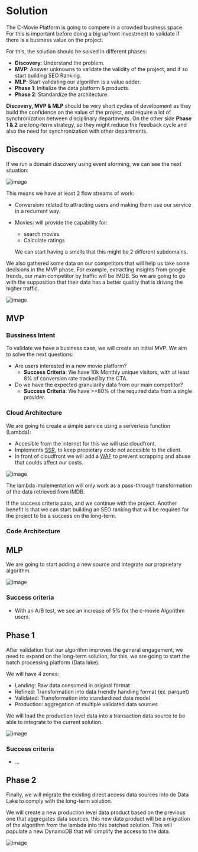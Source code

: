 # Solution

The C-Movie Platform is going to compete in a crowded business space. For this is important before doing a big upfront investment to validate if there is a business value on the project. 

For this, the solution should be solved in different phases:
- **Discovery**: Understand the problem.
- **MVP**: Answer unknowns to validate the validity of the project, and if so start building SEO Ranking.
- **MLP**: Start validating our algorithm is a value adder.
- **Phase 1**: Initialize the data platform & products.
- **Phase 2**: Standardize the architecture.

**Discovery, MVP & MLP** should be very short cycles of development as they build the confidence on the value of the project, and require a lot of synchronization between disciplinary departments. On the other side **Phase 1 & 2** are long-term strategy, so they might reduce the feedback cycle and also the need for synchronization with other departments.

## Discovery

If we run a domain discovery using event storming, we can see the next situation:

![image](https://github.com/kanekotic/C-Movie/assets/3071208/05086a9e-3861-47e6-850e-b5ae083db6e1)

This means we have at least 2 flow streams of work:
- Conversion: related to attracting users and making them use our service in a recurrent way.
- Movies: will provide the capability for:
  - search movies
  - Calculate ratings
  
  We can start having a smells that this might be 2 different subdomains.

We also gathered some data on our competitors that will help us take some decisions in the MVP phase. For example, extracting insights from google trends, our main competitor by traffic will be IMDB. So we are going to go with the supposition that their data has a better quality that is driving the higher traffic.

![image](https://github.com/kanekotic/C-Movie/assets/3071208/b969786f-b54c-47f3-8e36-cfd630bf5157)

## MVP

### Bussiness Intent

To validate we have a business case, we will create an initial MVP. We aim to solve the next questions:
- Are users interested in a new movie platform?
  - **Success Criteria**: We have 10k Monthly unique visitors, with at least 8% of conversion rate tracked by the CTA.
- Do we have the expected granularity data from our main competitor?
   - **Success Criteria**: We have >=80% of the required data from a single provider. 

### Cloud Architecture

We are going to create a simple service using a serverless function (Lambda):
- Accesible from the internet for this we will use cloudfront.
- Implements [SSR](https://en.wikipedia.org/wiki/Server-side_scripting), to keep propietary code not accesible to the client.
- In front of cloudfront we will add a [WAF](https://aws.amazon.com/es/waf/) to prevent scrapping and abuse that coulds affect our costs.

![image](https://github.com/kanekotic/C-Movie/assets/3071208/53c6e801-da68-4e7d-90ba-60a2e430bc75)

The lambda implementation will only work as a pass-through transformation of the data retrieved from IMDB.

If the success criteria pass, and we continue with the project. Another benefit is that we can start building an SEO ranking that will be required for the project to be a success on the long-term.

### Code Architecture


## MLP 

We are going to start adding a new source and integrate our proprietary algorithm.

![image](https://github.com/kanekotic/C-Movie/assets/3071208/877e4380-75c4-4382-aed2-e34acfa945f9)


### Success criteria 
 - With an A/B test, we see an increase of 5% for the c-movie Algorithm users.

## Phase 1

After validation that our algorithm improves the general engagement, we need to expand on the long-term solution, for this, we are going to start the batch processing platform (Data lake). 

We will have 4 zones:
- Landing: Raw data consumed in original format
- Refined: Transformation into data friendly handling format (ex. parquet)
- Validated: Transformation into standardized data model
- Production: aggregation of multiple validated data sources

We will load the production level data into a transaction data source to be able to integrate to the current solution.

![image](https://github.com/kanekotic/C-Movie/assets/3071208/e5785059-e9ad-4f66-b6ed-38144fcb1025)


### Success criteria 
 - ...

## Phase 2

Finally, we will migrate the existing direct access data sources into de Data Lake to comply with the long-term solution.

We will create a new production level data product based on the previous one that aggregates data sources, this new data product will be a migration of the algorithm from the lambda into this batched solution. This will populate a new DynamoDB that will simplify the access to the data.

![image](https://github.com/kanekotic/C-Movie/assets/3071208/5a18cc94-eace-41b5-88f4-9d5955122b01)
